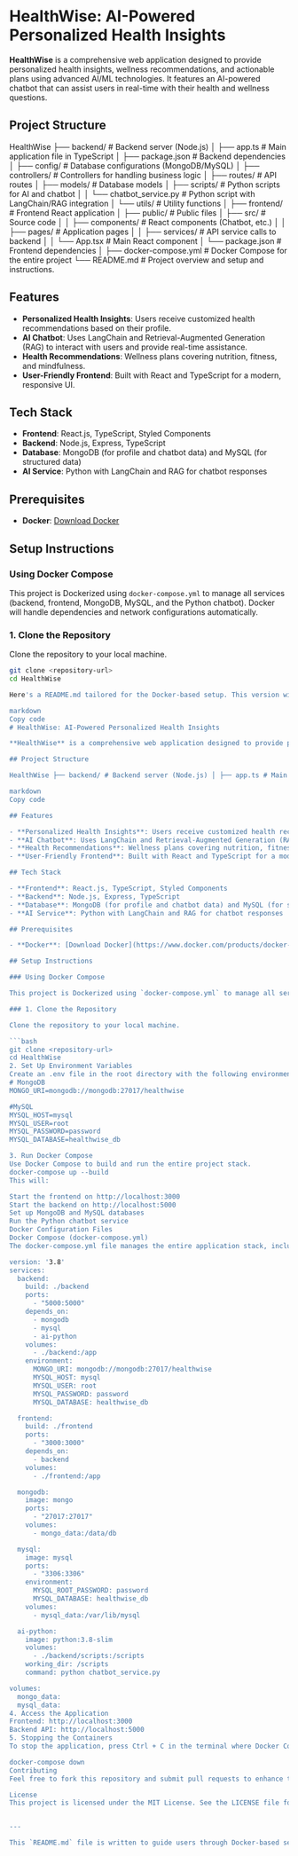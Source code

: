 # HealthWise: AI-Powered Personalized Health Insights

**HealthWise** is a comprehensive web application designed to provide personalized health insights, wellness recommendations, and actionable plans using advanced AI/ML technologies. It features an AI-powered chatbot that can assist users in real-time with their health and wellness questions.

## Project Structure

HealthWise ├── backend/ # Backend server (Node.js) │ ├── app.ts # Main application file in TypeScript │ ├── package.json # Backend dependencies │ ├── config/ # Database configurations (MongoDB/MySQL) │ ├── controllers/ # Controllers for handling business logic │ ├── routes/ # API routes │ ├── models/ # Database models │ ├── scripts/ # Python scripts for AI and chatbot │ │ └── chatbot_service.py # Python script with LangChain/RAG integration │ └── utils/ # Utility functions │ ├── frontend/ # Frontend React application │ ├── public/ # Public files │ ├── src/ # Source code │ │ ├── components/ # React components (Chatbot, etc.) │ │ ├── pages/ # Application pages │ │ ├── services/ # API service calls to backend │ │ └── App.tsx # Main React component │ └── package.json # Frontend dependencies │ ├── docker-compose.yml # Docker Compose for the entire project └── README.md # Project overview and setup and instructions. 


## Features

- **Personalized Health Insights**: Users receive customized health recommendations based on their profile.
- **AI Chatbot**: Uses LangChain and Retrieval-Augmented Generation (RAG) to interact with users and provide real-time assistance.
- **Health Recommendations**: Wellness plans covering nutrition, fitness, and mindfulness.
- **User-Friendly Frontend**: Built with React and TypeScript for a modern, responsive UI.

## Tech Stack

- **Frontend**: React.js, TypeScript, Styled Components
- **Backend**: Node.js, Express, TypeScript
- **Database**: MongoDB (for profile and chatbot data) and MySQL (for structured data)
- **AI Service**: Python with LangChain and RAG for chatbot responses

## Prerequisites

- **Docker**: [Download Docker](https://www.docker.com/products/docker-desktop)

## Setup Instructions

### Using Docker Compose

This project is Dockerized using `docker-compose.yml` to manage all services (backend, frontend, MongoDB, MySQL, and the Python chatbot). Docker will handle dependencies and network configurations automatically.

### 1. Clone the Repository

Clone the repository to your local machine.

```bash
git clone <repository-url>
cd HealthWise

Here's a README.md tailored for the Docker-based setup. This version will guide users on how to set up and deploy the HealthWise project using Docker to streamline the installation and ensure consistent configurations across environments.

markdown
Copy code
# HealthWise: AI-Powered Personalized Health Insights

**HealthWise** is a comprehensive web application designed to provide personalized health insights, wellness recommendations, and actionable plans using advanced AI/ML technologies. It features an AI-powered chatbot that can assist users in real-time with their health and wellness questions.

## Project Structure

HealthWise ├── backend/ # Backend server (Node.js) │ ├── app.ts # Main application file in TypeScript │ ├── package.json # Backend dependencies │ ├── config/ # Database configurations (MongoDB/MySQL) │ ├── controllers/ # Controllers for handling business logic │ ├── routes/ # API routes │ ├── models/ # Database models │ ├── scripts/ # Python scripts for AI and chatbot │ │ └── chatbot_service.py # Python script with LangChain/RAG integration │ └── utils/ # Utility functions │ ├── frontend/ # Frontend React application │ ├── public/ # Public files │ ├── src/ # Source code │ │ ├── components/ # React components (Chatbot, etc.) │ │ ├── pages/ # Application pages │ │ ├── services/ # API service calls to backend │ │ └── App.tsx # Main React component │ └── package.json # Frontend dependencies │ ├── docker-compose.yml # Docker Compose for the entire project └── README.md # Project overview and setup instructions

markdown
Copy code

## Features

- **Personalized Health Insights**: Users receive customized health recommendations based on their profile.
- **AI Chatbot**: Uses LangChain and Retrieval-Augmented Generation (RAG) to interact with users and provide real-time assistance.
- **Health Recommendations**: Wellness plans covering nutrition, fitness, and mindfulness.
- **User-Friendly Frontend**: Built with React and TypeScript for a modern, responsive UI.

## Tech Stack

- **Frontend**: React.js, TypeScript, Styled Components
- **Backend**: Node.js, Express, TypeScript
- **Database**: MongoDB (for profile and chatbot data) and MySQL (for structured data)
- **AI Service**: Python with LangChain and RAG for chatbot responses

## Prerequisites

- **Docker**: [Download Docker](https://www.docker.com/products/docker-desktop)

## Setup Instructions

### Using Docker Compose

This project is Dockerized using `docker-compose.yml` to manage all services (backend, frontend, MongoDB, MySQL, and the Python chatbot). Docker will handle dependencies and network configurations automatically.

### 1. Clone the Repository

Clone the repository to your local machine.

```bash
git clone <repository-url>
cd HealthWise
2. Set Up Environment Variables
Create an .env file in the root directory with the following environment variables for MongoDB and MySQL:
# MongoDB
MONGO_URI=mongodb://mongodb:27017/healthwise

#MySQL
MYSQL_HOST=mysql
MYSQL_USER=root
MYSQL_PASSWORD=password
MYSQL_DATABASE=healthwise_db

3. Run Docker Compose
Use Docker Compose to build and run the entire project stack.
docker-compose up --build
This will:

Start the frontend on http://localhost:3000
Start the backend on http://localhost:5000
Set up MongoDB and MySQL databases
Run the Python chatbot service
Docker Configuration Files
Docker Compose (docker-compose.yml)
The docker-compose.yml file manages the entire application stack, including the backend, frontend, MongoDB, MySQL, and the Python chatbot service.

version: '3.8'
services:
  backend:
    build: ./backend
    ports:
      - "5000:5000"
    depends_on:
      - mongodb
      - mysql
      - ai-python
    volumes:
      - ./backend:/app
    environment:
      MONGO_URI: mongodb://mongodb:27017/healthwise
      MYSQL_HOST: mysql
      MYSQL_USER: root
      MYSQL_PASSWORD: password
      MYSQL_DATABASE: healthwise_db

  frontend:
    build: ./frontend
    ports:
      - "3000:3000"
    depends_on:
      - backend
    volumes:
      - ./frontend:/app

  mongodb:
    image: mongo
    ports:
      - "27017:27017"
    volumes:
      - mongo_data:/data/db

  mysql:
    image: mysql
    ports:
      - "3306:3306"
    environment:
      MYSQL_ROOT_PASSWORD: password
      MYSQL_DATABASE: healthwise_db
    volumes:
      - mysql_data:/var/lib/mysql

  ai-python:
    image: python:3.8-slim
    volumes:
      - ./backend/scripts:/scripts
    working_dir: /scripts
    command: python chatbot_service.py

volumes:
  mongo_data:
  mysql_data:
4. Access the Application
Frontend: http://localhost:3000
Backend API: http://localhost:5000
5. Stopping the Containers
To stop the application, press Ctrl + C in the terminal where Docker Compose is running, or use the following command:

docker-compose down
Contributing
Feel free to fork this repository and submit pull requests to enhance the application.

License
This project is licensed under the MIT License. See the LICENSE file for more information.


--- 

This `README.md` file is written to guide users through Docker-based setup and deployment, making it simple for contributors to get started with Docker Compose. Let me know if you need further assistance!


